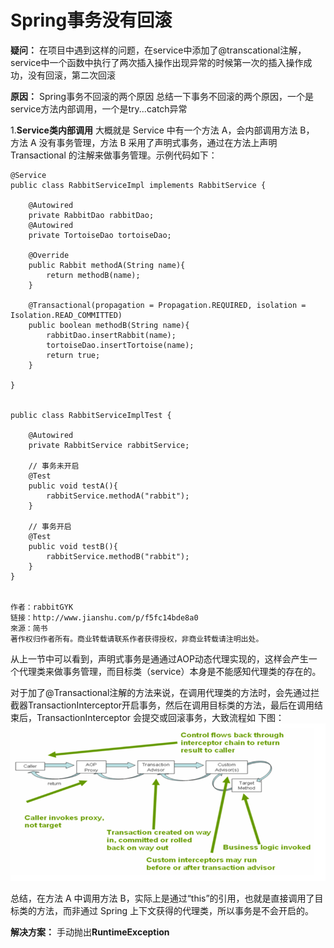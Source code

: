 # Spring事务没有回滚

**疑问：**
在项目中遇到这样的问题，在service中添加了@transcational注解，service中一个函数中执行了两次插入操作出现异常的时候第一次的插入操作成功，没有回滚，第二次回滚

**原因：**
Spring事务不回滚的两个原因
总结一下事务不回滚的两个原因，一个是service方法内部调用，一个是try...catch异常

1.**Service类内部调用**
大概就是 Service 中有一个方法 A，会内部调用方法 B， 方法 A 没有事务管理，方法 B 采用了声明式事务，通过在方法上声明 Transactional 的注解来做事务管理。示例代码如下：


```
@Service
public class RabbitServiceImpl implements RabbitService {

    @Autowired
    private RabbitDao rabbitDao;
    @Autowired
    private TortoiseDao tortoiseDao;

    @Override
    public Rabbit methodA(String name){
        return methodB(name);
    }

    @Transactional(propagation = Propagation.REQUIRED, isolation = Isolation.READ_COMMITTED)
    public boolean methodB(String name){
        rabbitDao.insertRabbit(name);
        tortoiseDao.insertTortoise(name);
        return true;
    }

}


public class RabbitServiceImplTest {

    @Autowired
    private RabbitService rabbitService;

    // 事务未开启
    @Test
    public void testA(){
        rabbitService.methodA("rabbit");
    }

    // 事务开启
    @Test
    public void testB(){
        rabbitService.methodB("rabbit");
    }
}


作者：rabbitGYK
链接：http://www.jianshu.com/p/f5fc14bde8a0
來源：简书
著作权归作者所有。商业转载请联系作者获得授权，非商业转载请注明出处。
```
从上一节中可以看到，声明式事务是通通过AOP动态代理实现的，这样会产生一个代理类来做事务管理，而目标类（service）本身是不能感知代理类的存在的。

对于加了@Transactional注解的方法来说，在调用代理类的方法时，会先通过拦截器TransactionInterceptor开启事务，然后在调用目标类的方法，最后在调用结束后，TransactionInterceptor 会提交或回滚事务，大致流程如
下图：![](/assets/1.png)

总结，在方法 A 中调用方法 B，实际上是通过“this”的引用，也就是直接调用了目标类的方法，而非通过 Spring 上下文获得的代理类，所以事务是不会开启的。






**解决方案：**
手动抛出**RuntimeException**

